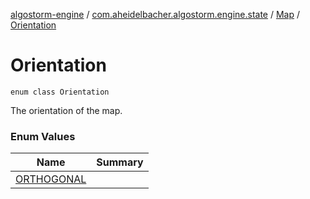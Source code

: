 [algostorm-engine](../../../index.md) / [com.aheidelbacher.algostorm.engine.state](../../index.md) / [Map](../index.md) / [Orientation](.)

# Orientation

`enum class Orientation`

The orientation of the map.

### Enum Values

| Name | Summary |
|---|---|
| [ORTHOGONAL](-o-r-t-h-o-g-o-n-a-l.md) |  |
